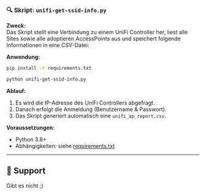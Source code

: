### 🔍 Skript: `unifi-get-ssid-info.py`

**Zweck:**  
Das Skript stellt eine Verbindung zu einem UniFi Controller her, liest alle Sites sowie alle adoptieren AccessPoints aus und speichert folgende Informationen in eine CSV-Datei:

**Anwendung:**
```bash
pip install -r requirements.txt
```
```bash
python unifi-get-ssid-info.py
```

**Ablauf:**

1. Es wird die IP-Adresse des UniFi Controllers abgefragt.
2. Danach erfolgt die Anmeldung (Benutzername & Passwort).
3. Das Skript generiert automatisch eine `unifi_ap_report.csv`.

**Voraussetzungen:**

- Python 3.8+
- Abhängigkeiten: siehe [requirements.txt](./unifi/unifi-get-ssids/requirements.txt)

---

## 🙋 Support

Gibt es nicht ;)
